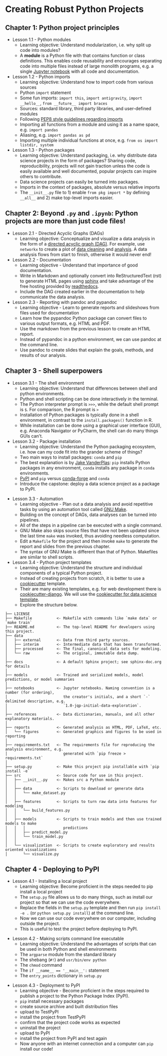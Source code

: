 # Creating Robust Python Projects
## Chapter 1: Python project principles
* Lesson 1.1 - Python modules
    * Learning objective: Understand modularization, i.e. why split up code into modules?
    - A **module** is a Python file with that contains function or class definitions. This enables code reusability and encourages separating code into multiple files instead of large monolith programs, e.g. a single [Jupyter notebook](https://jupyterlab.readthedocs.io/en/stable/user/notebook.html) with all code and documentation.
* Lesson 1.2 - Python imports
    * Learning objective: Understand how to import code from various sources
    - Python `import` statement
    - Some fun imports: `import this`, `import antigravity`, `import __hello__`, `from __future__ import braces`
    - Sources: standard library, third party libraries, and user-defined modules
    - Following [PEP8 style guidelines regarding imports](http://pep8.org/#imports)
    - Importing all functions from a module and using it as a name space, e.g. `import pandas`
    - Aliasing, e.g. `import pandas as pd`
    - Importing multiple individual functions at once, e.g. `from os import listdir, system`
* Lesson 1.3 - Python packages
    * Learning objective: Understand packaging, i.e. why distribute data science projects in the form of packages? Sharing code, reproducibility, projects will not gain traction unless the code is easily available and well documented, popular projects can inspire others to contribute.
    - Data science projects can easily be turned into packages.
    - Imports in the context of packages, absolute versus relative imports
    - The `__init__.py` file to 1) enable `from pkg import *` by defining `__all__` and 2) make top-level imports easier.
## Chapter 2: Beyond `.py` and `.ipynb`: Python projects are more than just code files!
* Lesson 2.1 - Directed Acyclic Graphs (DAGs)
	* Learning objective: Conceptualize and visualize a data analysis in the form of a [directed acyclic graph (DAG)](https://en.wikipedia.org/wiki/Directed_acyclic_graph). For example, use `networkx` to create a plot of [data cleaning](https://github.com/marskar/nhanes/blob/4022bd25b4baa82af56f25f6b02fd7759b1ee88a/img/nhanes-data-cleaning.png) and [analysis](https://github.com/marskar/nhanes/blob/4022bd25b4baa82af56f25f6b02fd7759b1ee88a/img/nhanes-data-analysis.png). A data analysis flows from start to finish, otherwise it would never end!
* Lesson 2.2 - Documentation
	* Learning objective - Understand that importance of good documentation.
    - Write in Markdown and optionally convert into ReStructuredText (rst) to generate HTML pages using [sphinx](http://www.sphinx-doc.org/en/master/) and take advantage of the free hosting provided by [readthedocs](readthedocs.org).
    - Include the DAG created earlier in the documentation to help communicate the data analysis.
* Lesson 2.3 - Reporting with pandoc and pypandoc
	* Learning objective - Learn to generate reports and slideshows from files used for documentation
    - Learn how the pypandoc Python package can convert files to various output formats, e.g. HTML and PDF.
    - Use the markdown from the previous lesson to create an HTML report.
    - Instead of pypandoc in a python environment, we can use pandoc at the command line.
    - Use pandoc to create slides that explain the goals, methods, and results of our analysis.
## Chapter 3 - Shell superpowers
- Lesson 3.1 - The shell environment
    - Learning objective: Understand that differences between shell and python environments.
    - Python and shell scripting can be done interactively in the terminal.
    - The Python interpreter prompt is `>>>`, while the default shell prompt is `$`. For comparison, the R prompt is `>`
    - Installation of Python packages is typically done in a shell environment, in contrast to the `install.packages()` function in R.
    - While installation can be done using a graphical user interface (GUI), e.g. Anaconda Navigator or PyCharm, the shell can do many things GUIs can't.
- Lesson 3.2 - Package installation
    * Learning objective: Understand the Python packaging ecosystem, i.e. how can my code fit into the grander scheme of things?
    - Two main ways to install packages: `conda` and `pip`
    - The best explanation is by [Jake VanderPlas](https://jakevdp.github.io/blog/2017/12/05/installing-python-packages-from-jupyter/): `pip` installs Python packages in any environment, `conda` installs any package in `conda` environments.
    -  [PyPI](https://pypi.org/) and `pip` versus [conda-forge](https://conda-forge.org/) and `conda`
    - Introduce the capstone: deploy a data science project as a package to PyPI.
* Lesson 3.3 - Automation
    * Learning objective - Plan out a data analysis and avoid repetitive tasks by using an automation tool called [GNU Make](https://www.gnu.org/software/make/).
    - Building on the concept of DAGs, data analyses can be turned into pipelines.
    - All of the steps in a pipeline can be executed with a single command.
    - GNU Make also skips source files that have not been updated since the last time `make` was invoked, thus avoiding needless computation.
    - Edit a `Makefile` for the project and then invoke `make` to generate the report and slides from the previous chapter.
    - The syntax of GNU Make is different than that of Python. Makefiles are similar to shell scripts.
* Lesson 3.4 - Python project templates
    * Learning objective: Understand the structure and individual components of a typical Python project.
    - Instead of creating projects from scratch, it is better to use a [cookiecutter](https://cookiecutter.readthedocs.io/en/latest/) template.
    - Their are many existing templates, e.g. for web development there is [cookiecutter-django](https://github.com/pydanny/cookiecutter-django). We will use the [cookiecutter for data science template](https://drivendata.github.io/cookiecutter-data-science/).
    - Explore the structure below.
```
├── LICENSE
├── Makefile           <- Makefile with commands like `make data` or `make train`
├── README.md          <- The top-level README for developers using this project.
├── data
│   ├── external       <- Data from third party sources.
│   ├── interim        <- Intermediate data that has been transformed.
│   ├── processed      <- The final, canonical data sets for modeling.
│   └── raw            <- The original, immutable data dump.
│
├── docs               <- A default Sphinx project; see sphinx-doc.org for details
│
├── models             <- Trained and serialized models, model predictions, or model summaries
│
├── notebooks          <- Jupyter notebooks. Naming convention is a number (for ordering),
│                         the creator's initials, and a short `-` delimited description, e.g.
│                         `1.0-jqp-initial-data-exploration`.
│
├── references         <- Data dictionaries, manuals, and all other explanatory materials.
│
├── reports            <- Generated analysis as HTML, PDF, LaTeX, etc.
│   └── figures        <- Generated graphics and figures to be used in reporting
│
├── requirements.txt   <- The requirements file for reproducing the analysis environment, e.g.
│                         generated with `pip freeze > requirements.txt`
│
├── setup.py           <- Make this project pip installable with `pip install -e`
├── src                <- Source code for use in this project.
│   ├── __init__.py    <- Makes src a Python module
│   │
│   ├── data           <- Scripts to download or generate data
│   │   └── make_dataset.py
│   │
│   ├── features       <- Scripts to turn raw data into features for modeling
│   │   └── build_features.py
│   │
│   ├── models         <- Scripts to train models and then use trained models to make
│   │   │                 predictions
│   │   ├── predict_model.py
│   │   └── train_model.py
│   │
│   └── visualization  <- Scripts to create exploratory and results oriented visualizations
│       └── visualize.py
```

## Chapter 4 - Deploying to PyPI
* Lesson 4.1 - Installing a local project
    * Learning objective: Become proficient in the steps needed to pip install a local project
    - The `setup.py` file allows us to do many things, such as install our project so that we can use the code everywhere.
    - Replace the fields in the `setup.py` template and then run `pip install -e .` (or `python setup.py install`) at the command line.
    - Now we can use our code everywhere on our computer, including outside the project.
    - This is useful to test the project before deploying to PyPI.
- Lesson 4.2 - Making scripts command line executable
    * Learning objective: Understand the advantages of scripts that can be used in both Python and shell environments
    - The `argparse` module from the standard library
    - The shebang (`#!`) and `usr/bin/env python`
    - The `chmod` command
    - The `if __name__ == '__main__':` statement
    - The `entry_points` dictionary in `setup.py`
* Lesson 4.3 - Deployment to PyPI
	* Learning objective - Become proficient in the steps required to publish a project to the Python Package Index (PyPI).
    - `pip` install necessary packages
    - create source archive and built distribution files
    - upload to TestPyPI
    - install the project from TestPyPI
    - confirm that the project code works as expected
    - uninstall the project
    - upload to PyPI
    - install the project from PyPI and test again
    - Now anyone with an internet connection and a computer can `pip` install our code!
